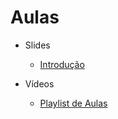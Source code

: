 # Aulas
* Slides
    * [Introdução](https://drive.google.com/file/d/1K3G3A20Mpfpv6dRDLl3sIchAxbf4ohXx/view)

* Vídeos
    * [Playlist de Aulas](https://www.youtube.com/watch?v=FY1FQyXAsBw&list=PLT6HFRb9UYD3hXXabqlnFlHccGA6CjIuv)